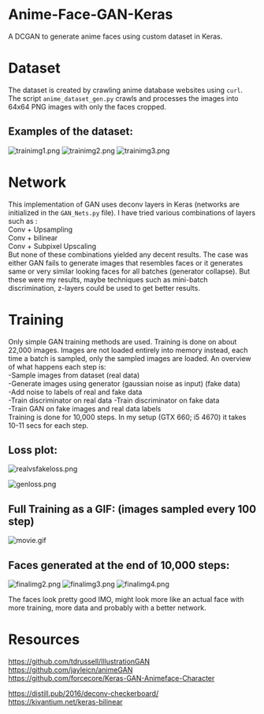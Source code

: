 # Anime-Face-GAN-Keras

A DCGAN to generate anime faces using custom dataset in Keras.  

# Dataset  

The dataset is created by crawling anime database websites using `curl`. The script `anime_dataset_gen.py` crawls and processes the images into 64x64 PNG images with only the faces cropped.  

## Examples of the dataset:  
 ![trainimg1.png](https://github.com/pavitrakumar78/Anime-Face-GAN-Keras/blob/master/images/train_img1.png)
 ![trainimg2.png](https://github.com/pavitrakumar78/Anime-Face-GAN-Keras/blob/master/images/train_img2.png)
 ![trainimg3.png](https://github.com/pavitrakumar78/Anime-Face-GAN-Keras/blob/master/images/train_img3.png)

  # Network  

This implementation of GAN uses deconv layers in Keras (networks are initialized in the `GAN_Nets.py` file). I have tried various combinations of layers such as :  
Conv + Upsampling  
Conv + bilinear  
Conv + Subpixel Upscaling  
But none of these combinations yielded any decent results. The case was either GAN fails to generate images that resembles faces or it generates same or very similar looking faces for all batches (generator collapse). But these were my results, maybe techniques such as mini-batch discrimination, z-layers could be used to get better results.  

# Training

Only simple GAN training methods are used. Training is done on about 22,000 images. Images are not loaded entirely into memory instead, each time a batch is sampled, only the sampled images are loaded. An overview of what happens each step is:  
-Sample images from dataset (real data)  
-Generate images using generator (gaussian noise as input) (fake data)  
-Add noise to labels of real and fake data  
-Train discriminator on real data 
-Train discriminator on fake data  
-Train GAN on fake images and real data labels  
Training is done for 10,000 steps. In my setup (GTX 660; i5 4670) it takes 10-11 secs for each step.  

## Loss plot:

![realvsfakeloss.png](https://github.com/pavitrakumar78/Anime-Face-GAN-Keras/blob/master/images/realvsfakeloss.png)

![genloss.png](https://github.com/pavitrakumar78/Anime-Face-GAN-Keras/blob/master/images/genloss.png)

## Full Training as a GIF: (images sampled every 100 step)

![movie.gif](https://github.com/pavitrakumar78/Anime-Face-GAN-Keras/blob/master/images/movie.gif)

## Faces generated at the end of 10,000 steps:

![finalimg2.png](https://github.com/pavitrakumar78/Anime-Face-GAN-Keras/blob/master/images/final_img2.png)
![finalimg3.png](https://github.com/pavitrakumar78/Anime-Face-GAN-Keras/blob/master/images/final_img3.png)
![finalimg4.png](https://github.com/pavitrakumar78/Anime-Face-GAN-Keras/blob/master/images/final_img4.png)

The faces look pretty good IMO, might look more like an actual face with more training, more data and probably with a better network.

# Resources
https://github.com/tdrussell/IllustrationGAN  
https://github.com/jayleicn/animeGAN  
https://github.com/forcecore/Keras-GAN-Animeface-Character  
  
https://distill.pub/2016/deconv-checkerboard/  
https://kivantium.net/keras-bilinear  
